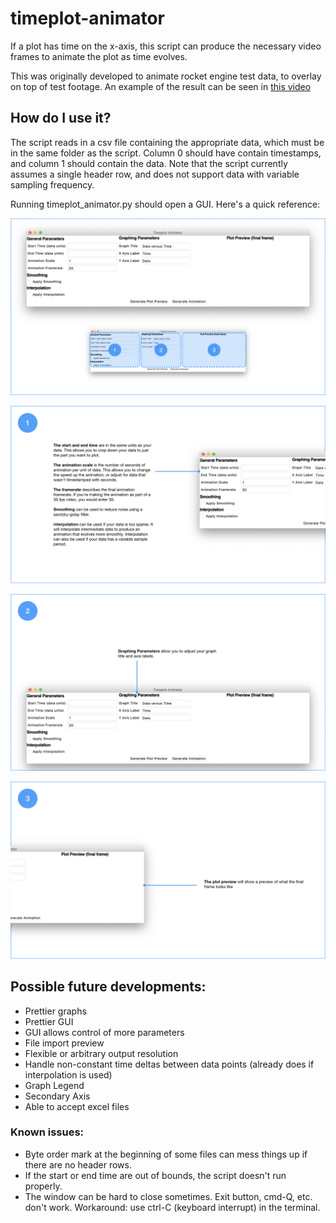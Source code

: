 # timeplot-animator
If a plot has time on the x-axis, this script can produce the necessary video frames to animate the plot as time evolves.

This was originally developed to animate rocket engine test data, to overlay on top of test footage. An example of the result can be seen in [this video](https://www.youtube.com/watch?v=liMpHmOH-Bc "UXO - Kismet Static Fire #2")

## How do I use it?
The script reads in a csv file containing the appropriate data, which must be in the same folder as the script. Column 0 should have contain timestamps, and column 1 should contain the data. Note that the script currently assumes a single header row, and does not support data with variable sampling frequency.

Running timeplot_animator.py should open a GUI. Here's a quick reference:

![if u see dis da image is broken lmao](https://github.com/thatfellarobin/timeplot-animator/blob/master/keyCAD_timeplotanim/keyCAD_timeplotanim.001.png)

![if u see dis da image is broken lmao](https://github.com/thatfellarobin/timeplot-animator/blob/master/keyCAD_timeplotanim/keyCAD_timeplotanim.002.png)

![if u see dis da image is broken lmao](https://github.com/thatfellarobin/timeplot-animator/blob/master/keyCAD_timeplotanim/keyCAD_timeplotanim.003.png)

![if u see dis da image is broken lmao](https://github.com/thatfellarobin/timeplot-animator/blob/master/keyCAD_timeplotanim/keyCAD_timeplotanim.004.png)

## Possible future developments:
- Prettier graphs
- Prettier GUI
- GUI allows control of more parameters
- File import preview
- Flexible or arbitrary output resolution
- Handle non-constant time deltas between data points (already does if interpolation is used)
- Graph Legend
- Secondary Axis
- Able to accept excel files

### Known issues:
- Byte order mark at the beginning of some files can mess things up if there are no header rows.
- If the start or end time are out of bounds, the script doesn't run properly.
- The window can be hard to close sometimes. Exit button, cmd-Q, etc. don't work. Workaround: use ctrl-C (keyboard interrupt) in the terminal.
